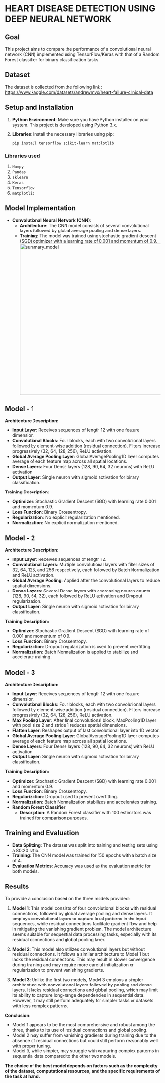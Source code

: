# HEART DISEASE DETECTION USING DEEP NEURAL NETWORK

## Goal
This project aims to compare the performance of a convolutional neural network (CNN) implemented using TensorFlow/Keras with that of a Random Forest classifier for binary classification tasks.

## Dataset
The dataset is collected from the following link : https://www.kaggle.com/datasets/andrewmvd/heart-failure-clinical-data

## Setup and Installation

1. **Python Environment**: Make sure you have Python installed on your system. This project is developed using Python 3.x.
2. **Libraries**: Install the necessary libraries using pip:

    ```bash
    pip install tensorflow scikit-learn matplotlib
    ```
   
### Libraries used
1. `Numpy`
2. `Pandas`
3. `sklearn`
4. `Keras`
5. `Tensorflow`
6. `matplotlib`


## Model Implementation

- **Convolutional Neural Network (CNN)**:
    - **Architecture**: The CNN model consists of several convolutional layers followed by global average pooling and dense layers.
    - **Training**: The model was trained using stochastic gradient descent (SGD) optimizer with a learning rate of 0.001 and momentum of 0.9.
      <img width="492" alt="summary_model" src="https://github.com/KamakshiOjha/DL-Simplified/assets/114620432/4b0efeff-f4ff-4ca9-8cd8-e70dca1dc15d">


## Model - 1

**Architecture Description:**
- **Input Layer**: Receives sequences of length 12 with one feature dimension.
- **Convolutional Blocks**: Four blocks, each with two convolutional layers followed by element-wise addition (residual connection). Filters increase progressively (32, 64, 128, 256), ReLU activation.
- **Global Average Pooling Layer**: GlobalAveragePooling1D layer computes average of each feature map across all spatial locations.
- **Dense Layers**: Four Dense layers (128, 90, 64, 32 neurons) with ReLU activation.
- **Output Layer**: Single neuron with sigmoid activation for binary classification.

**Training Description:**
- **Optimizer**: Stochastic Gradient Descent (SGD) with learning rate 0.001 and momentum 0.9.
- **Loss Function**: Binary Crossentropy.
- **Regularization**: No explicit regularization mentioned.
- **Normalization**: No explicit normalization mentioned.

## Model - 2

**Architecture Description:**
- **Input Layer**: Receives sequences of length 12.
- **Convolutional Layers**: Multiple convolutional layers with filter sizes of 32, 64, 128, and 256 respectively, each followed by Batch Normalization and ReLU activation.
- **Global Average Pooling**: Applied after the convolutional layers to reduce spatial dimensions.
- **Dense Layers**: Several Dense layers with decreasing neuron counts (128, 90, 64, 32), each followed by ReLU activation and Dropout regularization.
- **Output Layer**: Single neuron with sigmoid activation for binary classification.

**Training Description:**
- **Optimizer**: Stochastic Gradient Descent (SGD) with learning rate of 0.001 and momentum of 0.9.
- **Loss Function**: Binary Crossentropy.
- **Regularization**: Dropout regularization is used to prevent overfitting.
- **Normalization**: Batch Normalization is applied to stabilize and accelerate training.

## Model - 3

**Architecture Description:**
- **Input Layer**: Receives sequences of length 12 with one feature dimension.
- **Convolutional Blocks**: Four blocks, each with two convolutional layers followed by element-wise addition (residual connection). Filters increase progressively (32, 64, 128, 256), ReLU activation.
- **Max Pooling Layer**: After final convolutional block, MaxPooling1D layer with pool size 2 and stride 1 reduces spatial dimensions.
- **Flatten Layer**: Reshapes output of last convolutional layer into 1D vector.
- **Global Average Pooling Layer**: GlobalAveragePooling1D layer computes average of each feature map across all spatial locations.
- **Dense Layers**: Four Dense layers (128, 90, 64, 32 neurons) with ReLU activation.
- **Output Layer**: Single neuron with sigmoid activation for binary classification.

**Training Description:**
- **Optimizer**: Stochastic Gradient Descent (SGD) with learning rate 0.001 and momentum 0.9.
- **Loss Function**: Binary Crossentropy.
- **Regularization**: Dropout used to prevent overfitting.
- **Normalization**: Batch Normalization stabilizes and accelerates training.
- **Random Forest Classifier**:
    - **Description**: A Random Forest classifier with 100 estimators was trained for comparison purposes.

## Training and Evaluation
- **Data Splitting**: The dataset was split into training and testing sets using a 80:20 ratio.
- **Training**: The CNN model was trained for 150 epochs with a batch size of 4.
- **Evaluation Metrics**: Accuracy was used as the evaluation metric for both models.

## Results

To provide a conclusion based on the three models provided:

1. **Model 1**: This model consists of four convolutional blocks with residual connections, followed by global average pooling and dense layers. It employs convolutional layers to capture local patterns in the input sequences, while residual connections facilitate gradient flow and help in mitigating the vanishing gradient problem. The model architecture seems suitable for sequential data processing tasks, especially with its residual connections and global pooling layer.

2. **Model 2**: This model also utilizes convolutional layers but without residual connections. It follows a similar architecture to Model 1 but lacks the residual connections. This may result in slower convergence during training and may require more careful initialization or regularization to prevent vanishing gradients.

3. **Model 3**: Unlike the first two models, Model 3 employs a simpler architecture with convolutional layers followed by pooling and dense layers. It lacks residual connections and global pooling, which may limit its ability to capture long-range dependencies in sequential data. However, it may still perform adequately for simpler tasks or datasets with less complex patterns.



**Conclusion**:
- Model 1 appears to be the most comprehensive and robust among the three, thanks to its use of residual connections and global pooling.
- Model 2 may suffer from vanishing gradients during training due to the absence of residual connections but could still perform reasonably well with proper tuning.
- Model 3, while simpler, may struggle with capturing complex patterns in sequential data compared to the other two models.

**The choice of the best model depends on factors such as the complexity of the dataset, computational resources, and the specific requirements of the task at hand.**
